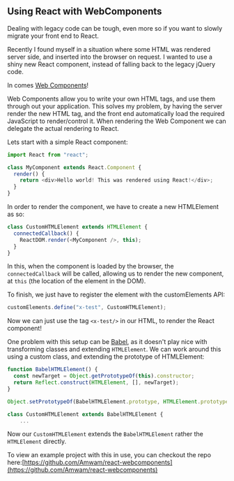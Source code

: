 Using React with WebComponents
---

Dealing with legacy code can be tough, even more so if you want to slowly migrate your front end to React.

Recently I found myself in a situation where some HTML was rendered server side, and inserted into the browser on request. I wanted to use a shiny new React component, instead of falling back to the legacy jQuery code.

In comes [Web Components](https://www.webcomponents.org)!

Web Components allow you to write your own HTML tags, and use them through out your application. This solves my problem, by having the server render the new HTML tag, and the front end automatically load the required JavaScript to render/control it. When rendering the Web Component we can delegate the actual rendering to React.

Lets start with a simple React component:

```JavaScript
import React from "react";

class MyComponent extends React.Component {
  render() {
    return <div>Hello world! This was rendered using React!</div>;
  }
}
```

In order to render the component, we have to create a new HTMLElement as so:

```JavaScript
class CustomHTMLElement extends HTMLElement {
  connectedCallback() {
    ReactDOM.render(<MyComponent />, this);
  }
}
```

In this, when the component is loaded by the browser, the `connectedCallback` will be called, allowing us to render the new component, at `this` (the location of the element in the DOM).

To finish, we just have to register the element with the customElements API:

```JavaScript
customElements.define("x-test", CustomHTMLElement);
```

Now we can just use the tag `<x-test/>` in our HTML, to render the React component!

One problem with this setup can be [Babel](https://babeljs.io), as it doesn't play nice with transforming classes and extending `HTMLElement`.
We can work around this using a custom class, and extending the prototype of HTMLElement:

```JavaScript
function BabelHTMLElement() {
  const newTarget = Object.getPrototypeOf(this).constructor;
  return Reflect.construct(HTMLElement, [], newTarget);
}

Object.setPrototypeOf(BabelHTMLElement.prototype, HTMLElement.prototype);

class CustomHTMLElement extends BabelHTMLElement {
    ...
```

Now our `CustomHTMLElement` extends the `BabelHTMLElement` rather the `HTMLElement` directly.

To view an example project with this in use, you can checkout the repo here:[https://github.com/Amwam/react-webcomponents](https://github.com/Amwam/react-webcomponents)
